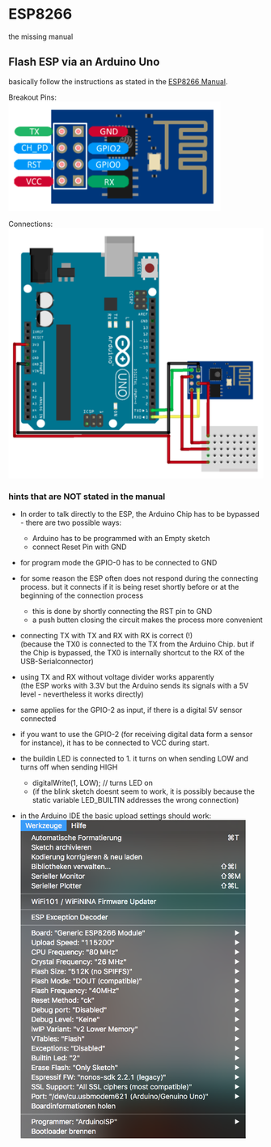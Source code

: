 # ESP8266
the missing manual



## Flash ESP via an Arduino Uno

basically follow the instructions as stated in the [ESP8266 Manual](assets/SBC-ESP8266-Anleitung.pdf).

Breakout Pins:
![Connections](assets/ESP8266-01S.png)

Connections:
![Connections](assets/Connections.png)

### hints that are NOT stated in the manual

- In order to talk directly to the ESP, the Arduino Chip has to be bypassed - there are two possible ways:
  - Arduino has to be programmed with an Empty sketch
  - connect Reset Pin with GND

- for program mode the GPIO-0 has to be connected to GND
- for some reason the ESP often does not respond during the connecting process. but it connects if it is being reset shortly before or at the beginning of the connection process
  - this is done by shortly connecting the RST pin to GND
  - a push butten closing the circuit makes the process more convenient

- connecting TX with TX and RX with RX is correct (!)  
  (because the TX0 is connected to the TX from the Arduino Chip. but if the Chip is bypassed, the TX0 is internally shortcut to the RX of the USB-Serialconnector)

- using TX and RX without voltage divider works apparently  
  (the ESP works with 3.3V but the Arduino sends its signals with a 5V level - nevertheless it works directly)

- same applies for the GPIO-2 as input, if there is a digital 5V sensor connected

- if you want to use the GPIO-2 (for receiving digital data form a sensor for instance), it has to be connected to VCC during start.

- the buildin LED is connected to 1. it turns on when sending LOW and turns off when sending HIGH  
  - digitalWrite(1, LOW); // turns LED on  
  - (if the blink sketch doesnt seem to work, it is possibly because the static variable LED_BUILTIN addresses the wrong connection)
  
- in the Arduino IDE the basic upload settings should work:
![Connections](assets/ArduinoIDE-UploadSettings.png)
